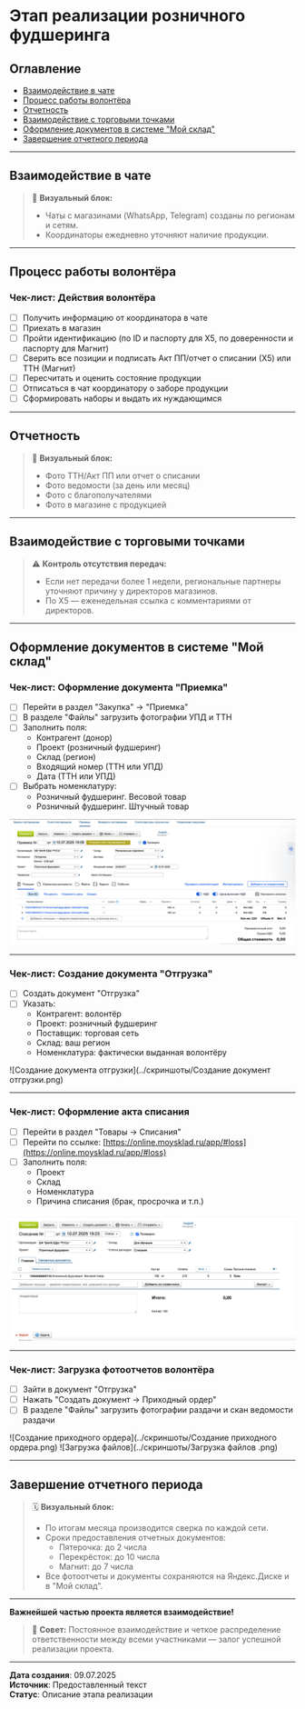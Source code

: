 # Этап реализации розничного фудшеринга

## Оглавление
- [Взаимодействие в чате](#взаимодействие-в-чате)
- [Процесс работы волонтёра](#процесс-работы-волонтёра)
- [Отчетность](#отчетность)
- [Взаимодействие с торговыми точками](#взаимодействие-с-торговыми-точками)
- [Оформление документов в системе "Мой склад"](#оформление-документов-в-системе-мой-склад)
- [Завершение отчетного периода](#завершение-отчетного-периода)

---

## Взаимодействие в чате

> 💬 **Визуальный блок:**
> - Чаты с магазинами (WhatsApp, Telegram) созданы по регионам и сетям.
> - Координаторы ежедневно уточняют наличие продукции.

---

## Процесс работы волонтёра

### Чек-лист: Действия волонтёра
- [ ] Получить информацию от координатора в чате
- [ ] Приехать в магазин
- [ ] Пройти идентификацию (по ID и паспорту для Х5, по доверенности и паспорту для Магнит)
- [ ] Сверить все позиции и подписать Акт ПП/отчет о списании (Х5) или ТТН (Магнит)
- [ ] Пересчитать и оценить состояние продукции
- [ ] Отписаться в чат координатору о заборе продукции
- [ ] Сформировать наборы и выдать их нуждающимся

---

## Отчетность

> 📸 **Визуальный блок:**
> - Фото ТТН/Акт ПП или отчет о списании
> - Фото ведомости (за день или месяц)
> - Фото с благополучателями
> - Фото в магазине с продукцией

---

## Взаимодействие с торговыми точками

> ⚠️ **Контроль отсутствия передач:**
> - Если нет передачи более 1 недели, региональные партнеры уточняют причину у директоров магазинов.
> - По Х5 — еженедельная ссылка с комментариями от директоров.

---

## Оформление документов в системе "Мой склад"

### Чек-лист: Оформление документа "Приемка"
- [ ] Перейти в раздел "Закупка" → "Приемка"
- [ ] В разделе "Файлы" загрузить фотографии УПД и ТТН
- [ ] Заполнить поля:
  - Контрагент (донор)
  - Проект (розничный фудшеринг)
  - Склад (регион)
  - Входящий номер (ТТН или УПД)
  - Дата (ТТН или УПД)
- [ ] Выбрать номенклатуру:
  - Розничный фудшеринг. Весовой товар
  - Розничный фудшеринг. Штучный товар

![Оформление документа розничного фудшеринга](../скриншоты/Приека_розчничный_фудшеринг.png)

---

### Чек-лист: Создание документа "Отгрузка"
- [ ] Создать документ "Отгрузка"
- [ ] Указать:
  - Контрагент: волонтёр
  - Проект: розничный фудшеринг
  - Поставщик: торговая сеть
  - Склад: ваш регион
  - Номенклатура: фактически выданная волонтёру

![Создание документа отгрузки](../скриншоты/Создание документ отгрузки.png)

---

### Чек-лист: Оформление акта списания
- [ ] Перейти в раздел "Товары → Списания"
- [ ] Перейти по ссылке: [https://online.moysklad.ru/app/#loss](https://online.moysklad.ru/app/#loss)
- [ ] Заполнить поля:
  - Проект
  - Склад
  - Номенклатура
  - Причина списания (брак, просрочка и т.п.)

![Списание розничный фудшеринг](../скриншоты/Списание.png)

---

### Чек-лист: Загрузка фотоотчетов волонтёра
- [ ] Зайти в документ "Отгрузка"
- [ ] Нажать "Создать документ → Приходный ордер"
- [ ] В разделе "Файлы" загрузить фотографии раздачи и скан ведомости раздачи

![Создание приходного ордера](../скриншоты/Создание приходного ордера.png)
![Загрузка файлов](../скриншоты/Загрузка файлов .png)

---

## Завершение отчетного периода

> 🗓️ **Визуальный блок:**
> - По итогам месяца производится сверка по каждой сети.
> - Сроки предоставления отчетных документов:
>   - Пятерочка: до 2 числа
>   - Перекрёсток: до 10 числа
>   - Магнит: до 7 числа
> - Все фотоотчеты и документы сохраняются на Яндекс.Диске и в "Мой склад".

---

**Важнейшей частью проекта является взаимодействие!**

> 🤝 **Совет:**
> Постоянное взаимодействие и четкое распределение ответственности между всеми участниками — залог успешной реализации проекта.

---

**Дата создания**: 09.07.2025  
**Источник**: Предоставленный текст  
**Статус**: Описание этапа реализации 